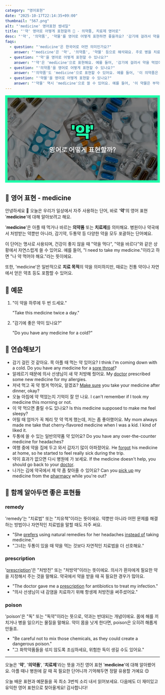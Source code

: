```yaml
---
category: "영어표현"
date: "2025-10-17T22:14:35+09:00"
thumbnail: "567.png"
alt: "'medicine' 영어표현 썸네일"
title: "'약' 영어로 어떻게 표현할까 💊 - 의약품, 치료제 영어로"
desc: "'약', '의약품', '약물'를 영어로 어떻게 표현하면 좋을까요? '감기에 걸려서 약을 먹었어요.', '이 약은 하루에 두 번 드세요.' 등을 영어로 표현하는 법을 배워봅시다. 다양한 예문을 통해서 연습하고 본인의 표현으로 만들어 보세요."
faqs: 
  - question: "'medicine'은 한국어로 어떤 의미인가요?"
    answer: "'medicine'은 '약', '의약품', '약물' 등으로 해석돼요. 주로 병을 치료하거나 예방하기 위해 먹거나 바르는 것을 말해요."
  - question: "'약'을 영어로 어떻게 표현할 수 있나요?"
    answer: "'약'은 'medicine'으로 표현해요. 예를 들어, '감기에 걸려서 약을 먹었어요.'는 'I took medicine for my cold.'라고 해요."
  - question: "'의약품'을 영어로 어떻게 표현할 수 있나요?"
    answer: "'의약품'도 'medicine'으로 표현할 수 있어요. 예를 들어, '이 의약품은 처방이 필요해요.'는 'This medicine requires a prescription.'이라고 말해요."
  - question: "'약물'을 영어로 어떻게 표현할 수 있나요?"
    answer: "'약물' 역시 'medicine'으로 쓸 수 있어요. 예를 들어, '이 약물은 부작용이 있을 수 있어요.'는 'This medicine may have side effects.'라고 해요."
---
```


!['medicine' 영어표현](./567.png)

## 🌟 영어 표현 - medicine

안녕하세요 👋 오늘은 우리가 일상에서 자주 사용하는 단어, 바로 '**약**'의 영어 표현 '**medicine**'에 대해 알아보려고 해요.

'**medicine**'은 아플 때 먹거나 바르는 **의약품** 또는 **치료제**를 의미해요. 병원이나 약국에서 처방받는 약뿐만 아니라, 감기약, 두통약 등 다양한 약을 모두 포괄하는 단어예요.

이 단어는 명사로 사용되며, 건강이 좋지 않을 때 "약을 먹다", "약을 바르다"와 같은 상황에서 자연스럽게 쓸 수 있어요. 예를 들어, "I need to take my medicine."이라고 하면 "나 약 먹어야 해요."라는 뜻이에요.

또한, 'medicine'은 일반적으로 **치료 목적**의 약을 의미하지만, 때로는 전통 약이나 자연에서 얻은 약초 등도 포함할 수 있어요.

## 📖 예문

1. "이 약을 하루에 두 번 드세요."

   "Take this medicine twice a day."

2. "감기에 좋은 약이 있나요?"

   "Do you have any medicine for a cold?"



## 💬 연습해보기

<ul data-interactive-list>

  <li data-interactive-item>
    <span data-toggler>감기 걸린 것 같아요. 목 아플 때 먹는 약 있어요?</span>
    <span data-answer>I think I'm coming down with a cold. Do you have any medicine for a <a href="/blog/in-english/077.sore-throat/">sore throat</a>?</span>
  </li>

  <li data-interactive-item>
    <span data-toggler>알레르기 때문에 의사 선생님이 새 약 처방해 줬어요.</span>
    <span data-answer>My <a href="/blog/in-english/563.doctor/">doctor</a> prescribed some new medicine for my allergies.</span>
  </li>

  <li data-interactive-item>
    <span data-toggler>저녁 먹고 꼭 약 챙겨 먹어요, 알겠죠?</span>
    <span data-answer><a href="/blog/in-english/232.make-sure/">Make sure</a> you take your medicine after dinner, okay?</span>
  </li>

  <li data-interactive-item>
    <span data-toggler>오늘 아침에 약 먹었는지 기억이 잘 안 나요.</span>
    <span data-answer>I can't remember if I took my medicine this morning or not.</span>
  </li>

  <li data-interactive-item>
    <span data-toggler>이 약 먹으면 졸릴 수도 있나요?</span>
    <span data-answer>Is this medicine supposed to make me feel sleepy?</span>
  </li>

  <li data-interactive-item>
    <span data-toggler>어릴 때 엄마가 꼭 체리 맛 약 먹게 했는데, 저는 좀 좋아했어요.</span>
    <span data-answer>My mom always made me take that cherry-flavored medicine when I was a kid. I kind of liked it.</span>
  </li>

  <li data-interactive-item>
    <span data-toggler>두통에 쓸 수 있는 일반의약품 약 있어요?</span>
    <span data-answer>Do you have any over-the-counter medicine for headaches?</span>
  </li>

  <li data-interactive-item>
    <span data-toggler>여행 중에 약을 집에 두고 와서 갑자기 많이 아파졌어요.</span>
    <span data-answer>He <a href="/blog/in-english/023.forget/">forgot</a> his medicine at home, so he started to feel really sick during the trip.</span>
  </li>

  <li data-interactive-item>
    <span data-toggler>약이 효과가 없으면 다시 병원에 가 보세요.</span>
    <span data-answer>If the medicine doesn't help, you should go back to your <a href="/blog/in-english/563.doctor/">doctor</a>.</span>
  </li>

  <li data-interactive-item>
    <span data-toggler>나가는 김에 약국에서 제 약 좀 찾아줄 수 있어요?</span>
    <span data-answer>Can you <a href="/blog/in-english/178.pick-up/">pick up</a> my medicine from the <a href="/blog/in-english/550.pharmacy/">pharmacy</a> while you're out?</span>
  </li>

</ul>

## 🤝 함께 알아두면 좋은 표현들

### remedy

'remedy'는 "치료법" 또는 "치유책"이라는 뜻이에요. 약뿐만 아니라 어떤 문제를 해결하는 방법이나 자연적인 치료법을 말할 때도 자주 써요.

- "She [prefers](/blog/in-english/191.prefer/) using natural remedies for her headaches [instead of](/blog/in-english/169.instead-of/) taking medicine."
- "그녀는 두통이 있을 때 약을 먹는 것보다 자연적인 치료법을 더 선호해요."

### prescription

'[prescription](/blog/in-english/566.prescription/)'은 "처방전" 또는 "처방약"이라는 뜻이에요. 의사가 환자에게 필요한 약을 지정해서 주는 것을 말해요. 약국에서 약을 받을 때 꼭 필요한 경우가 많아요.

- "The doctor gave me a [prescription](/blog/in-english/566.prescription/) for antibiotics to treat my infection."
- "의사 선생님이 내 감염을 치료하기 위해 항생제 처방전을 써주셨어요."

### poison

'poison'은 "독" 또는 "독약"이라는 뜻으로, 약과는 반대되는 개념이에요. 몸에 해를 끼치거나 병을 일으키는 물질을 말해요. 약이 몸을 낫게 한다면, poison은 오히려 해롭게 만들죠.

- "Be careful not to mix those chemicals, as they could create a dangerous poison."
- "그 화학약품들을 섞지 않도록 조심하세요, 위험한 독이 생길 수도 있어요."

---

오늘은 '**약**', '**의약품**', '**치료제**'라는 뜻을 가진 영어 표현 '**medicine**'에 대해 알아봤어요. 아플 때나 병원에 갈 때 꼭 필요한 단어니까 기억해두면 정말 유용할 거예요 😊

오늘 배운 표현과 예문들을 꼭 최소 3번씩 소리 내서 읽어보세요. 다음에도 더 재미있고 유익한 영어 표현으로 찾아올게요! 감사합니다!

